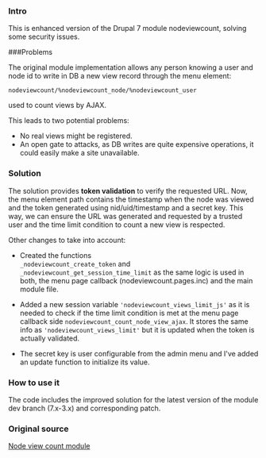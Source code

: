 ### Intro

This is enhanced version of the Drupal 7 module nodeviewcount, solving some
security issues.

###Problems

The original module implementation allows any person knowing a user and node
id to write in DB a new view record through the menu element:
```
nodeviewcount/%nodeviewcount_node/%nodeviewcount_user
```
used to count views by AJAX.

This leads to two potential problems:
- No real views might be registered.
- An open gate to attacks, as DB writes are quite expensive operations,
it could easily make a site unavailable.

### Solution

The solution provides **token validation** to verify the requested URL.
Now, the menu element path contains the timestamp when the node was viewed and
the token generated using nid/uid/timestamp and a secret key.
This way, we can ensure the URL was generated and requested by a trusted user
and the time limit condition to count a new view is respected.

Other changes to take into account:

- Created the functions  
```_nodeviewcount_create_token``` and
```_nodeviewcount_get_session_time_limit``` as the same logic is used in both,
the menu page callback (nodeviewcount.pages.inc) and the main module file.

- Added a new session variable ```'nodeviewcount_views_limit_js'```
as it is needed to check if the time limit condition is met at the menu page
callback side ```nodeviewcount_count_node_view_ajax```.
It stores the same info as ```'nodeviewcount_views_limit'``` but it is updated
when the token is actually validated.

- The secret key is user configurable from the admin menu and I've added an
update function to initialize its value.

### How to use it

The code includes the improved solution for the latest version of the module
dev branch (7.x-3.x) and corresponding patch.

### Original source

[Node view count module](https://www.drupal.org/project/nodeviewcount)